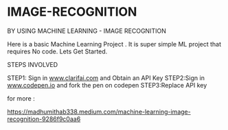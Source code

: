 # IMAGE-RECOGNITION
BY USING MACHINE LEARNING - IMAGE RECOGNITION

Here is a basic Machine Learning Project . It is super simple ML project that requires No code. Lets Get Started.

STEPS INVOLVED

STEP1: Sign in www.clarifai.com and Obtain an API Key
STEP2:Sign in www.codepen.io and fork the pen on codepen
STEP3:Replace API key




for more :

https://madhumithab338.medium.com/machine-learning-image-recognition-9286f9c0aa6


